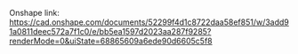 Onshape link:
https://cad.onshape.com/documents/52299f4d1c8722daa58ef851/w/3add91a0811deec572a7f1c0/e/bb5ea1597d2023aa287f9285?renderMode=0&uiState=68865609a6ede90d6605c5f8
